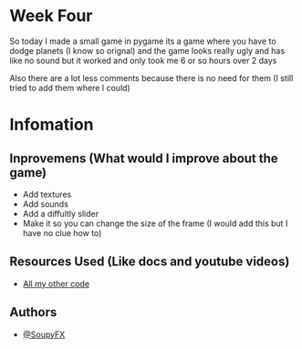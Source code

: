 # Week Four
So today I made a small game in pygame its a game where you have to dodge planets (I know so orignal) and the game looks really ugly and has like no sound but it worked and only took me 6 or so hours over 2 days

Also there are a lot less comments because there is no need for them (I still tried to add them where I could)

# Infomation
## Inprovemens (What would I improve about the game)

- Add textures
- Add sounds
- Add a diffultly slider
- Make it so you can change the size of the frame (I would add this but I have no clue how to)

## Resources Used (Like docs and youtube videos)

- [All my other code](https://github.com/soupyfx/DofE_Programming_Pygame)

## Authors
- [@SoupyFX ](https://github.com/SoupyFX)
